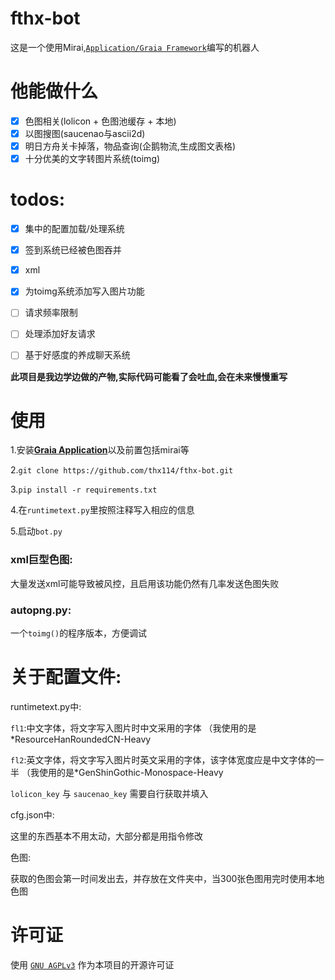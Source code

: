 # fthx-bot

这是一个使用Mirai,[`Application/Graia Framework`](https://github.com/GraiaProject/Application)编写的机器人


# 他能做什么

+ [x] 色图相关(lolicon + 色图池缓存 + 本地) 
+ [x] 以图搜图(saucenao与ascii2d)
+ [x] 明日方舟关卡掉落，物品查询(企鹅物流,生成图文表格)
+ [x] 十分优美的文字转图片系统(toimg)

# todos:

+ [x] 集中的配置加载/处理系统
+ [x] 签到系统已经被色图吞并
+ [x] xml
+ [x] 为toimg系统添加写入图片功能
+ [ ] 请求频率限制
+ [ ] 处理添加好友请求
+ [ ] 基于好感度的养成聊天系统



**此项目是我边学边做的产物,实际代码可能看了会吐血,会在未来慢慢重写**

# 使用


  1.安装[**Graia Application**](https://github.com/GraiaProject/Application)以及前置包括mirai等

  2.`git clone https://github.com/thx114/fthx-bot.git`

  3.`pip install -r requirements.txt`
  
  4.在`runtimetext.py`里按照注释写入相应的信息
 
  5.启动`bot.py`

### xml巨型色图:  
 大量发送xml可能导致被风控，且启用该功能仍然有几率发送色图失败
### autopng.py:  
 一个`toimg()`的程序版本，方便调试
  
# 关于配置文件:

runtimetext.py中:

  `fl1`:中文字体，将文字写入图片时中文采用的字体 （我使用的是*ResourceHanRoundedCN-Heavy

  `fl2`:英文字体，将文字写入图片时英文采用的字体，该字体宽度应是中文字体的一半 （我使用的是*GenShinGothic-Monospace-Heavy
  
  `lolicon_key` 与 `saucenao_key` 需要自行获取并填入

cfg.json中:

  这里的东西基本不用太动，大部分都是用指令修改
  
色图:

  获取的色图会第一时间发出去，并存放在文件夹中，当300张色图用完时使用本地色图
 
# 许可证

使用 [`GNU AGPLv3`](https://choosealicense.com/licenses/agpl-3.0/) 作为本项目的开源许可证
